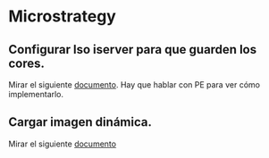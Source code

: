 # Microstrategy

## Configurar lso iserver para que guarden los cores.

Mirar el siguiente [documento](https://community.microstrategy.com/s/article/KB13610-System-settings-to-check-to-ensure-that-core-files-for?language=en_US). Hay que hablar con PE para ver cómo implementarlo.

## Cargar imagen dinámica.

Mirar el siguiente [documento](https://community.microstrategy.com/s/article/Animated-Bubble-Charts?language=en_US)
